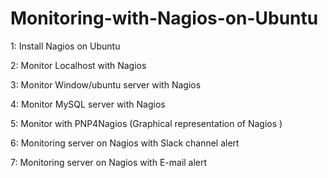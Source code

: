 # Monitoring-with-Nagios-on-Ubuntu
1: Install Nagios on Ubuntu 


2: Monitor Localhost with Nagios


3: Monitor Window/ubuntu server with Nagios 


4: Monitor MySQL server with Nagios  


5: Monitor with PNP4Nagios (Graphical representation of Nagios )

6: Monitoring server on Nagios  with Slack channel alert

7: Monitoring server on  Nagios  with E-mail alert
